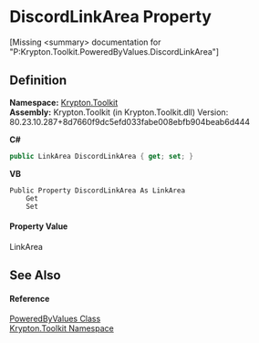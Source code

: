 # DiscordLinkArea Property


\[Missing &lt;summary&gt; documentation for "P:Krypton.Toolkit.PoweredByValues.DiscordLinkArea"\]



## Definition
**Namespace:** <a href="79d2eac2-21f4-54ff-7552-b20c33c30600.md">Krypton.Toolkit</a>  
**Assembly:** Krypton.Toolkit (in Krypton.Toolkit.dll) Version: 80.23.10.287+8d7660f9dc5efd033fabe008ebfb904beab6d444

**C#**
``` C#
public LinkArea DiscordLinkArea { get; set; }
```
**VB**
``` VB
Public Property DiscordLinkArea As LinkArea
	Get
	Set
```



#### Property Value
LinkArea

## See Also


#### Reference
<a href="e77c0f43-b3a3-8121-2d94-57953e18f2c4.md">PoweredByValues Class</a>  
<a href="79d2eac2-21f4-54ff-7552-b20c33c30600.md">Krypton.Toolkit Namespace</a>  
